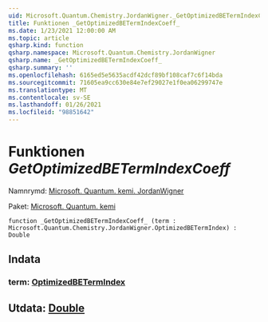 ```yaml
---
uid: Microsoft.Quantum.Chemistry.JordanWigner._GetOptimizedBETermIndexCoeff_
title: Funktionen _GetOptimizedBETermIndexCoeff_
ms.date: 1/23/2021 12:00:00 AM
ms.topic: article
qsharp.kind: function
qsharp.namespace: Microsoft.Quantum.Chemistry.JordanWigner
qsharp.name: _GetOptimizedBETermIndexCoeff_
qsharp.summary: ''
ms.openlocfilehash: 6165ed5e5635acdf42dcf89bf108caf7c6f14bda
ms.sourcegitcommit: 71605ea9cc630e84e7ef29027e1f0ea06299747e
ms.translationtype: MT
ms.contentlocale: sv-SE
ms.lasthandoff: 01/26/2021
ms.locfileid: "98851642"
---
```

# <a name="_getoptimizedbetermindexcoeff_-function"></a>Funktionen _GetOptimizedBETermIndexCoeff_

Namnrymd: [Microsoft. Quantum. kemi. JordanWigner](xref:Microsoft.Quantum.Chemistry.JordanWigner)

Paket: [Microsoft. Quantum. kemi](https://nuget.org/packages/Microsoft.Quantum.Chemistry)




```qsharp
function _GetOptimizedBETermIndexCoeff_ (term : Microsoft.Quantum.Chemistry.JordanWigner.OptimizedBETermIndex) : Double
```


## <a name="input"></a>Indata

### <a name="term--optimizedbetermindex"></a>term: [OptimizedBETermIndex](xref:Microsoft.Quantum.Chemistry.JordanWigner.OptimizedBETermIndex)





## <a name="output--double"></a>Utdata: [Double](xref:microsoft.quantum.lang-ref.double)


